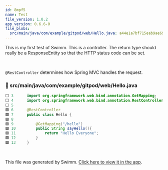 ```yaml
---
id: 8mpf5
name: Test
file_version: 1.0.2
app_version: 0.6.6-0
file_blobs:
  src/main/java/com/example/gitpod/web/Hello.java: a44e1a7bf715eab9ae6984a28e9d8a1a10576c48
---
```


This is my first test of Swimm. This is a controller. The return type should really be a ResponseEntity so that the HTTP status code can be set.

<br/>

`@RestController` determines how Spring MVC handles the request.
<!-- NOTE-swimm-snippet: the lines below link your snippet to Swimm -->
### 📄 src/main/java/com/example/gitpod/web/Hello.java
```java
⬜ 3      import org.springframework.web.bind.annotation.GetMapping;
⬜ 4      import org.springframework.web.bind.annotation.RestController;
⬜ 5      
🟩 6      @RestController
🟩 7      public class Hello {
🟩 8      
🟩 9          @GetMapping("/hello")
🟩 10         public String sayHello(){
🟩 11             return "Hello Everyone";
🟩 12         }
🟩 13     }
```

<br/>

This file was generated by Swimm. [Click here to view it in the app](https://app.swimm.io/repos/Z2l0aHViJTNBJTNBU0JvbkdpdFBvZCUzQSUzQWNhcmxqb25lc2Nm/docs/8mpf5).